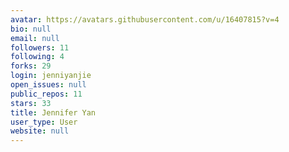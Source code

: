 ```yaml
---
avatar: https://avatars.githubusercontent.com/u/16407815?v=4
bio: null
email: null
followers: 11
following: 4
forks: 29
login: jenniyanjie
open_issues: null
public_repos: 11
stars: 33
title: Jennifer Yan
user_type: User
website: null
---
```

